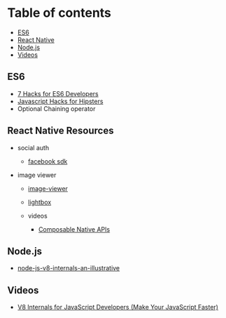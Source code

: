 # Table of contents

- [ES6](#es6)
- [React Native](#react-native-resources)
- [Node.js](#nodejs)
- [Videos](#videos)

## ES6
- [7 Hacks for ES6 Developers](blob/master/pdf/js/7%20Hacks%20for%20ES6%20Developers%20–%20DailyJS%20–%20Medium.pdf)
- [Javascript Hacks for Hipsters](blob/master/pdf/js/Javascript%20Hacks%20for%20Hipsters%20–%20Hacker%20Noon.pdf)
- Optional Chaining operator

## React Native Resources

- social auth
  - [facebook sdk](https://developers.facebook.com/docs/react-native/login)

- image viewer
  - [image-viewer](https://github.com/ascoders/react-native-image-viewer)
  - [lightbox](https://github.com/oblador/react-native-lightbox)

  - videos
    - [Composable Native APIs](https://www.youtube.com/watch?v=ksdnkm_zSW8)

## Node.js

- [node-js-v8-internals-an-illustrative](https://codeburst.io/node-js-v8-internals-an-illustrative-primer-83766e983bf6)

## Videos

- [V8 Internals for JavaScript Developers (Make Your JavaScript Faster)](https://www.youtube.com/watch?v=EhpmNyR2Za0)
